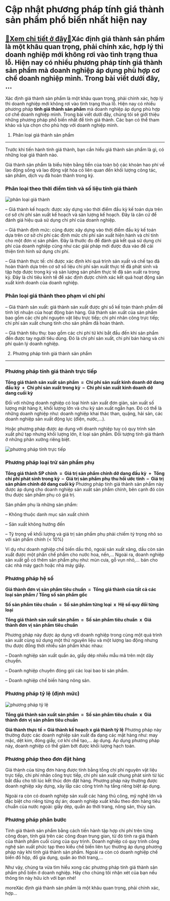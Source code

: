 Cập nhật phương pháp tính giá thành sản phẩm phổ biến nhất hiện nay
===================================================================

[:gift:Xem chi tiết ở đây:gift:](https://hddtvn.com/cap-nhat-phuong-phap-tinh-gia-thanh-san-pham-pho-bien-nhat-hien-nay/)Xác định giá thành sản phẩm là một khâu quan trọng, phải chính xác, hợp lý thì doanh nghiệp mới không rơi vào tình trạng thua lỗ. Hiện nay có nhiều phương pháp tính giá thành sản phẩm mà doanh nghiệp áp dụng phù hợp cơ chế doanh nghiệp mình. Trong bài viết dưới đây, …
----------------------------------------------------------------------------------------------------------------------------------------------------------------------------------------------------------------------------------------------------------------------------

Xác định giá thành sản phẩm là một khâu quan trọng, phải chính xác, hợp lý thì doanh nghiệp mới không rơi vào tình trạng thua lỗ. Hiện nay có nhiều phương pháp **tính giá thành sản phẩm** mà doanh nghiệp áp dụng phù hợp cơ chế doanh nghiệp mình. Trong bài viết dưới đây, chúng tôi sẽ giới thiệu những phương pháp phổ biến nhất để tính giá thành. Các bạn có thể tham khảo và lựa chọn cho phù hợp với doanh nghiệp mình.


1. Phân loại giá thành sản phẩm
-------------------------------


Trước khi tiến hành tính giá thành, bạn cần hiểu giá thành sản phẩm là gì, có những loại giá thành nào.


Giá thành sản phẩm là biểu hiện bằng tiền của toàn bộ các khoản hao phí về lao động sống và lao động vật hóa có liên quan đến khối lượng công tác, sản phẩm, dịch vụ đã hoàn thành trong kỳ.
### Phân loại theo thời điểm tính và số liệu tính giá thành


![phân loại giá thành](https://hddtvn.com/wp-content/uploads/2021/01/kế-toán.jpg)


– Giá thành kế hoạch: được xây dựng vào thời điểm đầu kỳ kế toán dựa trên cơ sở chi phí sản xuất kế hoạch và sản lượng kế hoạch. Đây là căn cứ để đánh giá hiệu quả sử dụng chi phí của doanh nghiệp.


– Giá thành định mức: cũng được xây dựng vào thời điểm đầu kỳ kế toán dựa trên cơ sở chi phí các định mức chi phí sản xuất hiện hành và chỉ tính cho một đơn vị sản phẩm. Đây là thước đo để đánh giá kết quả sử dụng chi phí của doanh nghiệp cũng như các giải pháp mới được đưa vào để cải thiện tình hình sử dụng chi phí.


– Giá thành thực tế: chỉ được xác định khi quá trình sản xuất và chế tạo đã hoàn thành dựa trên cơ sở số liệu chi phí sản xuất thực tế đã phát sinh và tập hợp được trong kỳ và sản lượng sản phẩm thực tế đã sản xuất ra trong kỳ. Đây là chỉ tiêu kinh tế để xác định được chính xác kết quả hoạt động sản xuất kinh doanh của doanh nghiệp.


### Phân loại giá thành theo phạm vi chi phí


– Giá thành sản xuất: giá thành sản xuất được ghi sổ kế toán thành phẩm để tính lợi nhuận của hoạt động bán hàng. Giá thành sản xuất của sản phẩm bao gồm các chi phí nguyên vật liệu trực tiếp; chi phí nhân công trực tiếp; chi phí sản xuất chung tính cho sản phẩm đã hoàn thành.


– Giá thành tiêu thụ: bao gồm các chi phí từ khi bắt đầu đến khi sản phẩm đến được tay người tiêu dùng. Đó là chi phí sản xuất, chi phí bán hàng và chi phí quản lý doanh nghiệp.


2. Phương pháp tính giá thành sản phẩm
--------------------------------------


### Phương pháp tính giá thành trực tiếp


**Tổng giá thành sản xuất sản phẩm  =  Chi phí sản xuất kinh doanh dở dang đầu kỳ  +  Chi phí sản xuất trong kỳ  –  Chi phí sản xuất kinh doanh dở dang cuối kỳ**


Đối với những doanh nghiệp có loại hình sản xuất đơn giản, sản xuất số lượng mặt hàng ít, khối lượng lớn và chu kỳ sản xuất ngắn hạn. Đó có thể là những doanh nghiệp như: doanh nghiệp khai thác than, quặng, hải sản, các doanh nghiệp sản xuất động lực (điện, nước,…).


Hoặc phương pháp được áp dụng với doanh nghiệp tuy có quy trình sản xuất phứ tạp nhưng khối lượng lớn, ít loại sản phẩm. Đối tượng tính giá thành ở những phân xưởng riêng biệt.


![phương pháp tính trực tiếp](https://hddtvn.com/wp-content/uploads/2021/01/ke-toan-doanh-nghiep-khoa-hoc.jpg)


### Phương pháp loại trừ sản phẩm phụ


**Tổng giá thành SP chính  =  Giá trị sản phẩm chính dở dang đầu kỳ  +  Tổng chi phí phát sinh trong kỳ  –  Giá trị sản phẩm phụ thu hồi ước tính  –  Giá trị sản phẩm chính dở dang cuối kỳ**
Phương pháp tính giá thành sản phẩm này được áp dụng cho doanh nghiệp sản xuất sản phẩm chính, bên cạnh đó còn thu được sản phẩm phụ có giá trị.


Sản phẩm phụ là những sản phẩm:


– Không thuộc danh mục sản xuất chính


– Sản xuất không hướng đến


– Tỷ trọng về khối lượng và giá trị sản phẩm phụ phải chiếm tỷ trọng nhỏ so với sản phẩm chính (< 10%)


Ví dụ như doanh nghiệp chế biến dầu thô, ngoài sản xuất xăng, dầu còn sản xuất được một phần chế phẩm cho nước hoa, nến,… Ngoài ra, doanh nghiệp sản xuất gỗ có thêm sản phẩm phụ như: mùn cưa, gỗ vụn nhỏ,… bán cho các nhà máy gạch hoặc nhà máy giấy.


### Phương pháp hệ số


**Giá thành đơn vị sản phẩm tiêu chuẩn  =  Tổng giá thành của tất cả các loại sản phẩm / Tổng số sản phẩm gốc**


**Số sản phẩm tiêu chuẩn  =  Số sản phẩm từng loại  x  Hệ số quy đổi từng loại**


**Tổng giá thành sản xuất sản phẩm  =  Số sản phẩm tiêu chuẩn  x  Giá thành đơn vị sản phẩm tiêu chuẩn**


Phương pháp này được áp dụng với doanh nghiệp trong cùng một quá trình sản xuất cùng sử dụng một thứ nguyên liệu và một lượng lao động nhưng thu được đồng thời nhiều sản phẩm khác nhau:


– Doanh nghiệp sản xuất quần áo, giầy dép nhiều mẫu mã trên một dây chuyền.


– Doanh nghiệp chuyên đóng gói các loại bao bì sản phẩm.


– Doanh nghiệp chế biến hàng nông sản.


### Phương pháp tỷ lệ (định mức)


![phương pháp tỷ lệ](https://hddtvn.com/wp-content/uploads/2021/01/ke-toan-doanh-nghiep-la-gi-2.jpg)


**Tổng giá thành sản xuất sản phẩm  =  Số sản phẩm tiêu chuẩn  x  Giá thành đơn vị sản phẩm tiêu chuẩn**


**Giá thành thực tế = Giá thành kế hoạch x giá thành tỷ lệ**
Phương pháp này thường được các doanh nghiệp sản xuất đa dạng các mặt hàng như: may mặc, dệt kim, đóng giầy, cơ khí chế tạo,… áp dụng. Áp dụng phương pháp này, doanh nghiệp có thể giảm bớt được khối lượng hạch toán.


### Phương pháp theo đơn đặt hàng


Giá thành của từng đơn hàng được tính bằng tổng chi phí nguyên vật liệu trực tiếp, chi phí nhân công trực tiếp, chi phi sản xuất chung phát sinh từ lúc bắt đầu cho tới lúc kết thúc đơn đặt hàng.
Phương pháp này thường được doanh nghiệp xây dựng, xây lắp các công trình hạ tầng riêng biệt áp dụng.


Ngoài ra còn có doanh nghiệp sản xuất các hàng thủ công, mỹ nghệ lớn và đặc biệt cho riêng từng dự án; doanh nghiệp xuất khẩu theo đơn hàng tiêu chuẩn của nước ngoài: giầy dép, quần áo thời trang, nông sản, thủy sản.


### Phương pháp phân bước



Tính giá thành sản phẩm bằng cách tiến hành tập hợp chi phí trên từng công đoạn, tính giá trên các công đoạn trung gian, từ đó tính ra giá thành của thành phẩm cuối cùng của quy trình.
Doanh nghiệp có quy trình công nghệ sản xuất phức tạp theo kiểu chế biến liên tục thường áp dụng phương pháp này khi tính giá thành sản phẩm. Ngoài ra còn có doanh nghiệp chế biến đồ hộp, đồ gia dụng, quần áo thời trang,…


Như vậy, chúng ta vừa tìm hiểu xong các phương pháp tính giá thành sản phẩm phổ biến ở doanh nghiệp. Hãy cho chúng tôi nhận xét của bạn nếu thông tin này hữu ích với bạn nhé!



moreXác định giá thành sản phẩm là một khâu quan trọng, phải chính xác, hợp…

